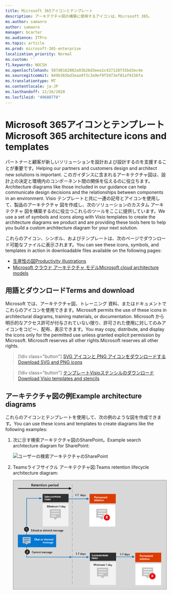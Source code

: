 ```yaml
---
title: Microsoft 365アイコンとテンプレート
description: アーキテクチャ図の構築に使用するアイコンは、Microsoft 365。
ms.author: samanro
author: samanro
manager: bcarter
ms.audience: ITPro
ms.topic: article
ms.prod: microsoft-365-enterprise
localization_priority: Normal
ms.custom: ''
f1.keywords: NOCSH
ms.openlocfilehash: 507d0162002a93b26d3eea1c427128f35bd3ec4e
ms.sourcegitcommit: 849b365bd3eaa9f3c3a9ef9f5973ef81af9156fa
ms.translationtype: MT
ms.contentlocale: ja-JP
ms.lasthandoff: 12/16/2020
ms.locfileid: "49688778"
---
```

# <a name="microsoft-365-architecture-icons-and-templates"></a><span data-ttu-id="d35b2-103">Microsoft 365アイコンとテンプレート</span><span class="sxs-lookup"><span data-stu-id="d35b2-103">Microsoft 365 architecture icons and templates</span></span>

<span data-ttu-id="d35b2-104">パートナーと顧客が新しいソリューションを設計および設計するのを支援することが重要です。</span><span class="sxs-lookup"><span data-stu-id="d35b2-104">Helping our partners and customers design and architect new solutions is important.</span></span> <span data-ttu-id="d35b2-105">このガイダンスに含まれるアーキテクチャ図は、設計上の決定と環境内のコンポーネント間の関係を伝えるのに役立ちます。</span><span class="sxs-lookup"><span data-stu-id="d35b2-105">Architecture diagrams like those included in our guidance can help communicate design decisions and the relationships between components in an environment.</span></span> <span data-ttu-id="d35b2-106">Visio テンプレートと共に一連の記号とアイコンを使用して、製品のアーキテクチャ 図を作成し、次のソリューションのカスタム アーキテクチャ 図を構築するのに役立つこれらのツールをここに提供しています。</span><span class="sxs-lookup"><span data-stu-id="d35b2-106">We use a set of symbols and icons along with Visio templates to create the architecture diagrams we product and are providing these tools here to help you build a custom architecture diagram for your next solution.</span></span>

<span data-ttu-id="d35b2-107">これらのアイコン、シンボル、およびテンプレートは、次のページでダウンロード可能なファイルに表示されます。</span><span class="sxs-lookup"><span data-stu-id="d35b2-107">You can see these icons, symbols, and templates in action in downloadable files available on the following pages:</span></span>

- [<span data-ttu-id="d35b2-108">生産性の図</span><span class="sxs-lookup"><span data-stu-id="d35b2-108">Productivity illustrations</span></span>](productivity-illustrations.md)
- [<span data-ttu-id="d35b2-109">Microsoft クラウド アーキテクチャ モデル</span><span class="sxs-lookup"><span data-stu-id="d35b2-109">Microsoft cloud architecture models</span></span>](cloud-architecture-models.md)

## <a name="terms-and-download"></a><span data-ttu-id="d35b2-110">用語とダウンロード</span><span class="sxs-lookup"><span data-stu-id="d35b2-110">Terms and download</span></span>

<span data-ttu-id="d35b2-111">Microsoft では、アーキテクチャ図、トレーニング 資料、またはドキュメントでこれらのアイコンを使用できます。</span><span class="sxs-lookup"><span data-stu-id="d35b2-111">Microsoft permits the use of these icons in architectural diagrams, training materials, or documentation.</span></span> <span data-ttu-id="d35b2-112">Microsoft から明示的なアクセス許可が付与されていない限り、許可された使用に対してのみアイコンをコピー、配布、表示できます。</span><span class="sxs-lookup"><span data-stu-id="d35b2-112">You may copy, distribute, and display the icons only for the permitted use unless granted explicit permission by Microsoft.</span></span> <span data-ttu-id="d35b2-113">Microsoft reserves all other rights.</span><span class="sxs-lookup"><span data-stu-id="d35b2-113">Microsoft reserves all other rights.</span></span>


 > [!div class="button"]
 > [<span data-ttu-id="d35b2-114">SVG アイコンと PNG アイコンをダウンロードする</span><span class="sxs-lookup"><span data-stu-id="d35b2-114">Download SVG and PNG icons</span></span>](https://go.microsoft.com/fwlink/?linkid=869455)

 > [!div class="button"]
 > [<span data-ttu-id="d35b2-115">テンプレートVisioステンシルのダウンロード</span><span class="sxs-lookup"><span data-stu-id="d35b2-115">Download Visio templates and stencils</span></span>](https://go.microsoft.com/fwlink/?linkid=2056186)

## <a name="example-architecture-diagrams"></a><span data-ttu-id="d35b2-116">アーキテクチャ図の例</span><span class="sxs-lookup"><span data-stu-id="d35b2-116">Example architecture diagrams</span></span>

<span data-ttu-id="d35b2-117">これらのアイコンとテンプレートを使用して、次の例のような図を作成できます。</span><span class="sxs-lookup"><span data-stu-id="d35b2-117">You can use these icons and templates to create diagrams like the following examples:</span></span>

1. <span data-ttu-id="d35b2-118">次に示す検索アーキテクチャ図のSharePoint。</span><span class="sxs-lookup"><span data-stu-id="d35b2-118">Example search architecture diagram for SharePoint:</span></span>

    ![ユーザーの検索アーキテクチャのSharePoint](../media/configure-search-for-multi-geo-image1-1.png)

2. <span data-ttu-id="d35b2-120">Teamsライフサイクル アーキテクチャ図:</span><span class="sxs-lookup"><span data-stu-id="d35b2-120">Teams retention lifecycle architecture diagram:</span></span>

    ![Teams保持ライフサイクル](../media/TeamsRetentionLifecycle.png)
